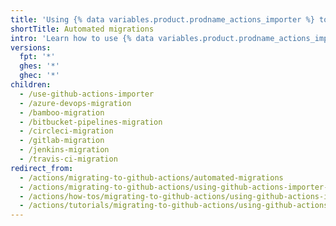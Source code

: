 ```yaml
---
title: 'Using {% data variables.product.prodname_actions_importer %} to automate migrations'
shortTitle: Automated migrations
intro: 'Learn how to use {% data variables.product.prodname_actions_importer %} to migrate your CI/CD workflows to {% data variables.product.prodname_actions %}.'
versions:
  fpt: '*'
  ghes: '*'
  ghec: '*'
children:
  - /use-github-actions-importer
  - /azure-devops-migration
  - /bamboo-migration
  - /bitbucket-pipelines-migration
  - /circleci-migration
  - /gitlab-migration
  - /jenkins-migration
  - /travis-ci-migration
redirect_from:
  - /actions/migrating-to-github-actions/automated-migrations
  - /actions/migrating-to-github-actions/using-github-actions-importer-to-automate-migrations
  - /actions/how-tos/migrating-to-github-actions/using-github-actions-importer-to-automate-migrations
  - /actions/tutorials/migrating-to-github-actions/using-github-actions-importer-to-automate-migrations
---
```

